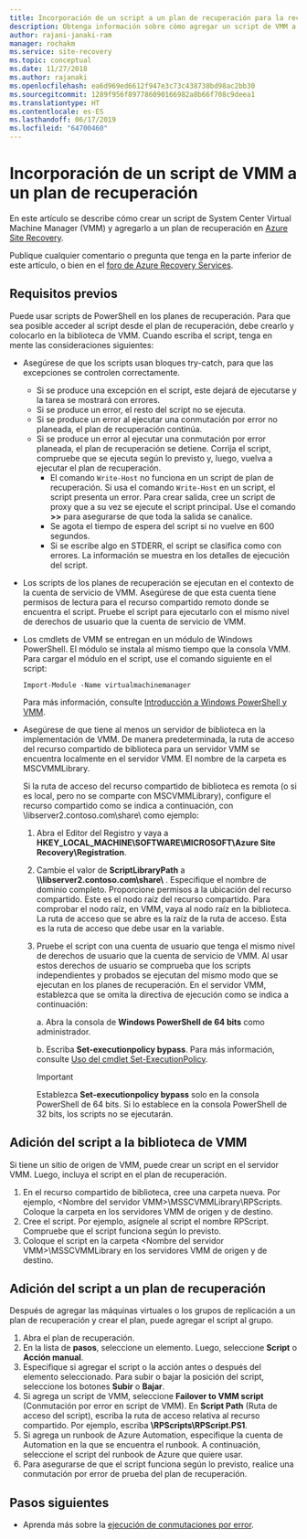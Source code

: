 ```yaml
---
title: Incorporación de un script a un plan de recuperación para la recuperación ante desastres con Azure Site Recovery | Microsoft Docs
description: Obtenga información sobre cómo agregar un script de VMM a un plan de recuperación para la recuperación ante desastres de máquinas virtuales de Hyper-V en nubes de VMM.
author: rajani-janaki-ram
manager: rochakm
ms.service: site-recovery
ms.topic: conceptual
ms.date: 11/27/2018
ms.author: rajanaki
ms.openlocfilehash: ea6d969ed6612f947e3c73c438738bd98ac2bb30
ms.sourcegitcommit: 1289f956f897786090166982a8b66f708c9deea1
ms.translationtype: HT
ms.contentlocale: es-ES
ms.lasthandoff: 06/17/2019
ms.locfileid: "64700460"
---
```

# <a name="add-a-vmm-script-to-a-recovery-plan"></a>Incorporación de un script de VMM a un plan de recuperación

En este artículo se describe cómo crear un script de System Center Virtual Machine Manager (VMM) y agregarlo a un plan de recuperación en [Azure Site Recovery](site-recovery-overview.md).

Publique cualquier comentario o pregunta que tenga en la parte inferior de este artículo, o bien en el [foro de Azure Recovery Services](https://social.msdn.microsoft.com/forums/azure/home?forum=hypervrecovmgr).

## <a name="prerequisites"></a>Requisitos previos

Puede usar scripts de PowerShell en los planes de recuperación. Para que sea posible acceder al script desde el plan de recuperación, debe crearlo y colocarlo en la biblioteca de VMM. Cuando escriba el script, tenga en mente las consideraciones siguientes:

* Asegúrese de que los scripts usan bloques try-catch, para que las excepciones se controlen correctamente.
    - Si se produce una excepción en el script, este dejará de ejecutarse y la tarea se mostrará con errores.
    - Si se produce un error, el resto del script no se ejecuta.
    - Si se produce un error al ejecutar una conmutación por error no planeada, el plan de recuperación continúa.
    - Si se produce un error al ejecutar una conmutación por error planeada, el plan de recuperación se detiene. Corrija el script, compruebe que se ejecuta según lo previsto y, luego, vuelva a ejecutar el plan de recuperación.
        - El comando `Write-Host` no funciona en un script de plan de recuperación. Si usa el comando `Write-Host` en un script, el script presenta un error. Para crear salida, cree un script de proxy que a su vez se ejecute el script principal. Use el comando **\>\>** para asegurarse de que toda la salida se canalice.
        - Se agota el tiempo de espera del script si no vuelve en 600 segundos.
        - Si se escribe algo en STDERR, el script se clasifica como con errores. La información se muestra en los detalles de ejecución del script.

* Los scripts de los planes de recuperación se ejecutan en el contexto de la cuenta de servicio de VMM. Asegúrese de que esta cuenta tiene permisos de lectura para el recurso compartido remoto donde se encuentra el script. Pruebe el script para ejecutarlo con el mismo nivel de derechos de usuario que la cuenta de servicio de VMM.
* Los cmdlets de VMM se entregan en un módulo de Windows PowerShell. El módulo se instala al mismo tiempo que la consola VMM. Para cargar el módulo en el script, use el comando siguiente en el script: 

    `Import-Module -Name virtualmachinemanager`

    Para más información, consulte [Introducción a Windows PowerShell y VMM](https://technet.microsoft.com/library/hh875013.aspx).
* Asegúrese de que tiene al menos un servidor de biblioteca en la implementación de VMM. De manera predeterminada, la ruta de acceso del recurso compartido de biblioteca para un servidor VMM se encuentra localmente en el servidor VMM. El nombre de la carpeta es MSCVMMLibrary.

  Si la ruta de acceso del recurso compartido de biblioteca es remota (o si es local, pero no se comparte con MSCVMMLibrary), configure el recurso compartido como se indica a continuación, con \\libserver2.contoso.com\share\ como ejemplo:
  
  1. Abra el Editor del Registro y vaya a **HKEY_LOCAL_MACHINE\SOFTWARE\MICROSOFT\Azure Site Recovery\Registration**.

  1. Cambie el valor de **ScriptLibraryPath** a **\\\libserver2.contoso.com\share\\** . Especifique el nombre de dominio completo. Proporcione permisos a la ubicación del recurso compartido. Este es el nodo raíz del recurso compartido. Para comprobar el nodo raíz, en VMM, vaya al nodo raíz en la biblioteca. La ruta de acceso que se abre es la raíz de la ruta de acceso. Esta es la ruta de acceso que debe usar en la variable.

  1. Pruebe el script con una cuenta de usuario que tenga el mismo nivel de derechos de usuario que la cuenta de servicio de VMM. Al usar estos derechos de usuario se comprueba que los scripts independientes y probados se ejecutan del mismo modo que se ejecutan en los planes de recuperación. En el servidor VMM, establezca que se omita la directiva de ejecución como se indica a continuación:

     a. Abra la consola de **Windows PowerShell de 64 bits** como administrador.
     
     b. Escriba **Set-executionpolicy bypass**. Para más información, consulte [Uso del cmdlet Set-ExecutionPolicy](https://technet.microsoft.com/library/ee176961.aspx).

     > [!IMPORTANT]
     > Establezca **Set-executionpolicy bypass** solo en la consola PowerShell de 64 bits. Si lo establece en la consola PowerShell de 32 bits, los scripts no se ejecutarán.

## <a name="add-the-script-to-the-vmm-library"></a>Adición del script a la biblioteca de VMM

Si tiene un sitio de origen de VMM, puede crear un script en el servidor VMM. Luego, incluya el script en el plan de recuperación.

1. En el recurso compartido de biblioteca, cree una carpeta nueva. Por ejemplo, \<Nombre del servidor VMM>\MSSCVMMLibrary\RPScripts. Coloque la carpeta en los servidores VMM de origen y de destino.
1. Cree el script. Por ejemplo, asígnele al script el nombre RPScript. Compruebe que el script funciona según lo previsto.
1. Coloque el script en la carpeta \<Nombre del servidor VMM>\MSSCVMMLibrary en los servidores VMM de origen y de destino.

## <a name="add-the-script-to-a-recovery-plan"></a>Adición del script a un plan de recuperación

Después de agregar las máquinas virtuales o los grupos de replicación a un plan de recuperación y crear el plan, puede agregar el script al grupo.

1. Abra el plan de recuperación.
1. En la lista de **pasos**, seleccione un elemento. Luego, seleccione **Script** o **Acción manual**.
1. Especifique si agregar el script o la acción antes o después del elemento seleccionado. Para subir o bajar la posición del script, seleccione los botones **Subir** o **Bajar**.
1. Si agrega un script de VMM, seleccione **Failover to VMM script** (Conmutación por error en script de VMM). En **Script Path** (Ruta de acceso del script), escriba la ruta de acceso relativa al recurso compartido. Por ejemplo, escriba **\RPScripts\RPScript.PS1**.
1. Si agrega un runbook de Azure Automation, especifique la cuenta de Automation en la que se encuentra el runbook. A continuación, seleccione el script del runbook de Azure que quiere usar.
1. Para asegurarse de que el script funciona según lo previsto, realice una conmutación por error de prueba del plan de recuperación.


## <a name="next-steps"></a>Pasos siguientes
* Aprenda más sobre la [ejecución de conmutaciones por error](site-recovery-failover.md).

